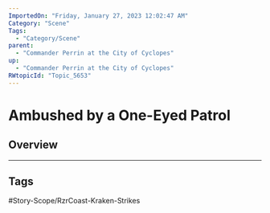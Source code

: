```yaml
---
ImportedOn: "Friday, January 27, 2023 12:02:47 AM"
Category: "Scene"
Tags:
  - "Category/Scene"
parent:
  - "Commander Perrin at the City of Cyclopes"
up:
  - "Commander Perrin at the City of Cyclopes"
RWtopicId: "Topic_5653"
---
```

# Ambushed by a One-Eyed Patrol
## Overview

---
## Tags
#Story-Scope/RzrCoast-Kraken-Strikes


